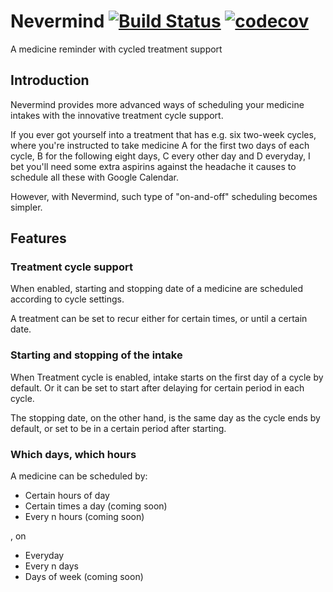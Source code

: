 # Nevermind [![Build Status](https://www.bitrise.io/app/79f77e5d92248825/status.svg?token=S0bO3G0jHlGJhL0QfGIJiw&branch=master)](https://www.bitrise.io/app/79f77e5d92248825) [![codecov](https://codecov.io/gh/leesah/nirvana/branch/master/graph/badge.svg)](https://codecov.io/gh/leesah/nirvana)

A medicine reminder with cycled treatment support

## Introduction

Nevermind provides more advanced ways of scheduling your medicine intakes with the innovative treatment cycle support.

If you ever got yourself into a treatment that has e.g. six two-week cycles, where you're instructed to take medicine A for the first two days of each cycle, B for the following eight days, C every other day and D everyday, I bet you'll need some extra aspirins against the headache it causes to schedule all these with Google Calendar.

However, with Nevermind, such type of "on-and-off" scheduling becomes simpler.

## Features

### Treatment cycle support

When enabled, starting and stopping date of a medicine are scheduled according to cycle settings.

A treatment can be set to recur either for certain times, or until a certain date.

### Starting and stopping of the intake

When Treatment cycle is enabled, intake starts on the first day of a cycle by default. Or it can be set to start after delaying for certain period in each cycle.

The stopping date, on the other hand, is the same day as the cycle ends by default, or set to be in a certain period after starting.

### Which days, which hours

A medicine can be scheduled by:
  - Certain hours of day
  - Certain times a day (coming soon)
  - Every n hours (coming soon)

, on
  - Everyday
  - Every n days
  - Days of week (coming soon)

